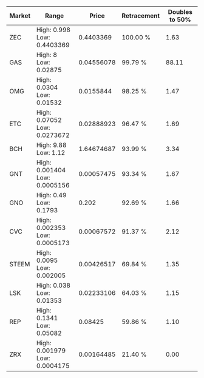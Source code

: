 | Market | Range | Price| Retracement | Doubles to 50% |
| --- | --- | --- | --- | --- |
| ZEC | High: 0.998<br />Low: 0.4403369 | 0.4403369 | 100.00 % | 1.63 |
| GAS | High: 8<br />Low: 0.02875 | 0.04556078 | 99.79 % | 88.11 |
| OMG | High: 0.0304<br />Low: 0.01532 | 0.0155844 | 98.25 % | 1.47 |
| ETC | High: 0.07052<br />Low: 0.0273672 | 0.02888923 | 96.47 % | 1.69 |
| BCH | High: 9.88<br />Low: 1.12 | 1.64674687 | 93.99 % | 3.34 |
| GNT | High: 0.001404<br />Low: 0.0005156 | 0.00057475 | 93.34 % | 1.67 |
| GNO | High: 0.49<br />Low: 0.1793 | 0.202 | 92.69 % | 1.66 |
| CVC | High: 0.002353<br />Low: 0.0005173 | 0.00067572 | 91.37 % | 2.12 |
| STEEM | High: 0.0095<br />Low: 0.002005 | 0.00426517 | 69.84 % | 1.35 |
| LSK | High: 0.038<br />Low: 0.01353 | 0.02233106 | 64.03 % | 1.15 |
| REP | High: 0.1341<br />Low: 0.05082 | 0.08425 | 59.86 % | 1.10 |
| ZRX | High: 0.001979<br />Low: 0.0004175 | 0.00164485 | 21.40 % | 0.00 |
